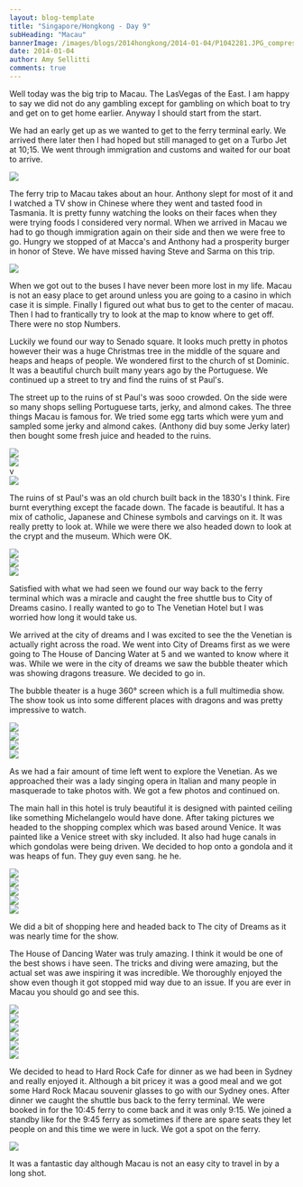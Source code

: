 ```yaml
---
layout: blog-template
title: "Singapore/Hongkong - Day 9"
subHeading: "Macau"
bannerImage: /images/blogs/2014hongkong/2014-01-04/P1042281.JPG_compressed.JPEG
date: 2014-01-04
author: Amy Sellitti
comments: true
---
```


Well today was the big trip to Macau. The LasVegas of the East. I am happy to say we did not do any gambling except for gambling on which boat to try and get on to get home earlier. Anyway I should start from the start.

We had an early get up as we wanted to get to the ferry terminal early. We arrived there later then I had hoped but still managed to get on a Turbo Jet at 10;15. We went through immigration and customs and waited for our boat to arrive.

<div class="center-image"><img src="/images/blogs/2014hongkong/2014-01-04/IMG_6027.JPG_compressed.JPEG" /></div>

The ferry trip to Macau takes about an hour. Anthony slept for most of it and I watched a TV show in Chinese where they went and tasted food in Tasmania. It is pretty funny watching the looks on their faces when they were trying foods I considered very normal. When we arrived in Macau we had to go though immigration again on their side and then we were free to go. Hungry we stopped of at Macca's and Anthony had a prosperity burger in honor of Steve. We have missed having Steve and Sarma on this trip.

<div class="center-image"><img src="/images/blogs/2014hongkong/2014-01-04/IMG_6029.JPG_compressed.JPEG" /></div>

When we got out to the buses I have never been more lost in my life. Macau is not an easy place to get around unless you are going to a casino in which case it is simple. Finally I figured out what bus to get to the center of macau. Then I had to frantically try to look at the map to know where to get off. There were no stop Numbers.

Luckily we found our way to Senado square. It looks much pretty in photos however their was a huge Christmas tree in the middle of the square and heaps and heaps of people. We wondered first to the church of st Dominic. It was a beautiful church built many years ago by the Portuguese. We continued up a street to try and find the ruins of st Paul's.

The street up to the ruins of st Paul's was sooo crowded. On the side were so many shops selling Portuguese tarts, jerky, and almond cakes. The three things Macau is famous for. We tried some egg tarts which were yum and sampled some jerky and almond cakes. (Anthony did buy some Jerky later) then bought some fresh juice and headed to the ruins.

<div class="center-image"><img src="/images/blogs/2014hongkong/2014-01-04/IMG_6033.JPG_compressed.JPEG" /></div>
<div class="center-image"><img src="/images/blogs/2014hongkong/2014-01-04/P1042260.JPG_compressed.JPEG" /></div>
v<div class="center-image"><img src="/images/blogs/2014hongkong/2014-01-04/P1042268.JPG_compressed.JPEG" /></div>

The ruins of st Paul's was an old church built back in the 1830's I think. Fire burnt everything except the facade down. The facade is beautiful. It has a mix of catholic, Japanese and Chinese symbols and carvings on it. It was really pretty to look at. While we were there we also headed down to look at the crypt and the museum. Which were OK.

<div class="center-image"><img src="/images/blogs/2014hongkong/2014-01-04/P1042270.JPG_compressed.JPEG" /></div>
<div class="center-image"><img src="/images/blogs/2014hongkong/2014-01-04/P1042281.JPG_compressed.JPEG" /></div>
<div class="center-image"><img src="/images/blogs/2014hongkong/2014-01-04/IMG_6047.JPG_compressed.JPEG" /></div>

Satisfied with what we had seen we found our way back to the ferry terminal which was a miracle and caught the free shuttle bus to City of Dreams casino. I really wanted to go to The Venetian Hotel but I was worried how long it would take us.

We arrived at the city of dreams and I was excited to see the the Venetian is actually right across the road. We went into City of Dreams first as we were going to The House of Dancing Water at 5 and we wanted to know where it was. While we were in the city of dreams we saw the bubble theater which was showing dragons treasure. We decided to go in.

The bubble theater is a huge 360° screen which is a full multimedia show. The show took us into some different places with dragons and was pretty impressive to watch.

<div class="center-image"><img src="/images/blogs/2014hongkong/2014-01-04/IMG_6073.JPG_compressed.JPEG" /></div>
<div class="center-image"><img src="/images/blogs/2014hongkong/2014-01-04/P1042311.JPG_compressed.JPEG" /></div>
<div class="center-image"><img src="/images/blogs/2014hongkong/2014-01-04/IMG_6082.JPG_compressed.JPEG" /></div>
<div class="center-image"><img src="/images/blogs/2014hongkong/2014-01-04/P1042316.JPG_compressed.JPEG" /></div>

As we had a fair amount of time left went to explore the Venetian. As we approached their was a lady singing opera in Italian and many people in masquerade to take photos with. We got a few photos and continued on.

The main hall in this hotel is truly beautiful it is designed with painted ceiling like something Michelangelo would have done. After taking pictures we headed to the shopping complex which was based around Venice. It was painted like a Venice street with sky included. It also had huge canals in which gondolas were being driven. We decided to hop onto a gondola and it was heaps of fun. They guy even sang. he he.

<div class="center-image"><img src="/images/blogs/2014hongkong/2014-01-04/IMG_6103.JPG_compressed.JPEG" /></div>
<div class="center-image"><img src="/images/blogs/2014hongkong/2014-01-04/IMG_6104.JPG_compressed.JPEG" /></div>
<div class="center-image"><img src="/images/blogs/2014hongkong/2014-01-04/IMG_6107.JPG_compressed.JPEG" /></div>
<div class="center-image"><img src="/images/blogs/2014hongkong/2014-01-04/IMG_6112.JPG_compressed.JPEG" /></div>
<div class="center-image"><img src="/images/blogs/2014hongkong/2014-01-04/P1042344.JPG_compressed.JPEG" /></div>

We did a bit of shopping here and headed back to The city of Dreams as it was nearly time for the show.

The House of Dancing Water was truly amazing. I think it would be one of the best shows i have seen. The tricks and diving were amazing, but the actual set was awe inspiring it was incredible. We thoroughly enjoyed the show even though it got stopped mid way due to an issue. If you are ever in Macau you should go and see this.

<div class="center-image"><img src="/images/blogs/2014hongkong/2014-01-04/IMG_6140.JPG_compressed.JPEG" /></div>
<div class="center-image"><img src="/images/blogs/2014hongkong/2014-01-04/IMG_6144.JPG_compressed.JPEG" /></div>
<div class="center-image"><img src="/images/blogs/2014hongkong/2014-01-04/IMG_6155.JPG_compressed.JPEG" /></div>
<div class="center-image"><img src="/images/blogs/2014hongkong/2014-01-04/IMG_6161.JPG_compressed.JPEG" /></div>
<div class="center-image"><img src="/images/blogs/2014hongkong/2014-01-04/IMG_6173.JPG_compressed.JPEG" /></div>
<div class="center-image"><img src="/images/blogs/2014hongkong/2014-01-04/P1042362.JPG_compressed.JPEG" /></div>

We decided to head to Hard Rock Cafe for dinner as we had been in Sydney and really enjoyed it. Although a bit pricey it was a good meal and we got some Hard Rock Macau souvenir glasses to go with our Sydney ones. After dinner we caught the shuttle bus back to the ferry terminal. We were booked in for the 10:45 ferry to come back and it was only 9:15. We joined a standby like for the 9:45 ferry as sometimes if there are spare seats they let people on and this time we were in luck. We got a spot on the ferry.

<div class="center-image"><img src="/images/blogs/2014hongkong/2014-01-04/IMG_6230.JPG_compressed.JPEG" /></div>

It was a fantastic day although Macau is not an easy city to travel in by a long shot.
